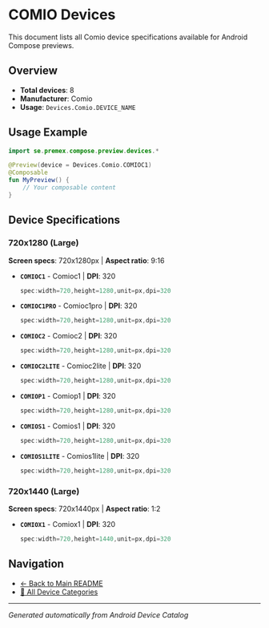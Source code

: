# COMIO Devices

This document lists all Comio device specifications available for Android Compose previews.

## Overview

- **Total devices**: 8
- **Manufacturer**: Comio
- **Usage**: `Devices.Comio.DEVICE_NAME`

## Usage Example

```kotlin
import se.premex.compose.preview.devices.*

@Preview(device = Devices.Comio.COMIOC1)
@Composable
fun MyPreview() {
    // Your composable content
}
```

## Device Specifications

### 720x1280 (Large)

**Screen specs**: 720x1280px | **Aspect ratio**: 9:16

- **`COMIOC1`** - Comioc1 | **DPI**: 320
  ```kotlin
  spec:width=720,height=1280,unit=px,dpi=320
  ```

- **`COMIOC1PRO`** - Comioc1pro | **DPI**: 320
  ```kotlin
  spec:width=720,height=1280,unit=px,dpi=320
  ```

- **`COMIOC2`** - Comioc2 | **DPI**: 320
  ```kotlin
  spec:width=720,height=1280,unit=px,dpi=320
  ```

- **`COMIOC2LITE`** - Comioc2lite | **DPI**: 320
  ```kotlin
  spec:width=720,height=1280,unit=px,dpi=320
  ```

- **`COMIOP1`** - Comiop1 | **DPI**: 320
  ```kotlin
  spec:width=720,height=1280,unit=px,dpi=320
  ```

- **`COMIOS1`** - Comios1 | **DPI**: 320
  ```kotlin
  spec:width=720,height=1280,unit=px,dpi=320
  ```

- **`COMIOS1LITE`** - Comios1lite | **DPI**: 320
  ```kotlin
  spec:width=720,height=1280,unit=px,dpi=320
  ```

### 720x1440 (Large)

**Screen specs**: 720x1440px | **Aspect ratio**: 1:2

- **`COMIOX1`** - Comiox1 | **DPI**: 320
  ```kotlin
  spec:width=720,height=1440,unit=px,dpi=320
  ```

## Navigation

- [← Back to Main README](../../README.md)
- [📱 All Device Categories](../README.md)

---
*Generated automatically from Android Device Catalog*
